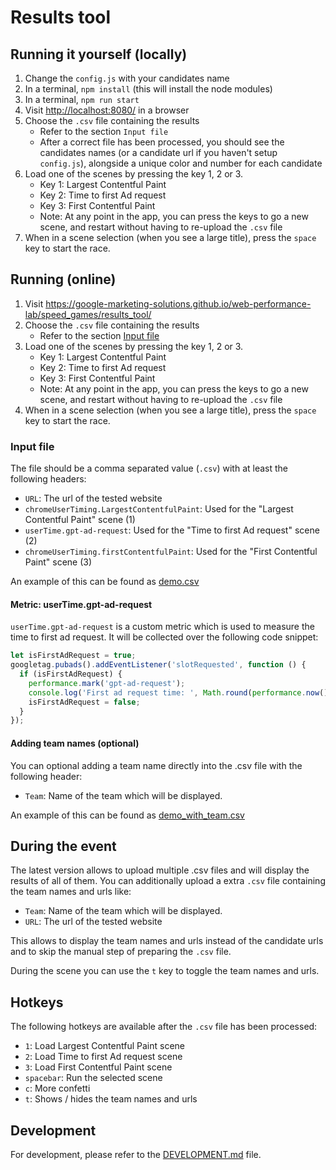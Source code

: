 # Results tool

## Running it yourself (locally)

1. Change the `config.js` with your candidates name
2. In a terminal, `npm install` (this will install the node modules)
3. In a terminal, `npm run start`
4. Visit <http://localhost:8080/> in a browser
5. Choose the `.csv` file containing the results
   - Refer to the section `Input file`
   - After a correct file has been processed, you should see the candidates names (or a candidate url if you haven't setup `config.js`), alongside a unique color and number for each candidate
6. Load one of the scenes by pressing the key 1, 2 or 3.
   - Key 1: Largest Contentful Paint
   - Key 2: Time to first Ad request
   - Key 3: First Contentful Paint
   - Note: At any point in the app, you can press the keys to go a new scene, and restart without having to re-upload the `.csv` file
7. When in a scene selection (when you see a large title), press the `space` key to start the race.

## Running (online)

1. Visit <https://google-marketing-solutions.github.io/web-performance-lab/speed_games/results_tool/>
2. Choose the `.csv` file containing the results
   - Refer to the section [Input file](#Input_file)
3. Load one of the scenes by pressing the key 1, 2 or 3.
   - Key 1: Largest Contentful Paint
   - Key 2: Time to first Ad request
   - Key 3: First Contentful Paint
   - Note: At any point in the app, you can press the keys to go a new scene, and restart without having to re-upload the `.csv` file
4. When in a scene selection (when you see a large title), press the `space` key to start the race.

### Input file

The file should be a comma separated value (`.csv`) with at least the following headers:

- `URL`: The url of the tested website
- `chromeUserTiming.LargestContentfulPaint`: Used for the "Largest Contentful Paint" scene (1)
- `userTime.gpt-ad-request`: Used for the "Time to first Ad request" scene (2)
- `chromeUserTiming.firstContentfulPaint`: Used for the "First Contentful Paint" scene (3)

An example of this can be found as [demo.csv](examples/demo_with_team.csv)

#### Metric: userTime.gpt-ad-request

`userTime.gpt-ad-request` is a custom metric which is used to measure the time to first ad request.
It will be collected over the following code snippet:

```js
let isFirstAdRequest = true;
googletag.pubads().addEventListener('slotRequested', function () {
  if (isFirstAdRequest) {
    performance.mark('gpt-ad-request');
    console.log('First ad request time: ', Math.round(performance.now()));
    isFirstAdRequest = false;
  }
});
```

#### Adding team names (optional)

You can optional adding a team name directly into the .csv file with the following header:

- `Team`: Name of the team which will be displayed.

An example of this can be found as [demo_with_team.csv](examples/demo_with_team.csv)

## During the event

The latest version allows to upload multiple .csv files and will display the results of all of them.
You can additionally upload a extra `.csv` file containing the team names and urls like:

- `Team`: Name of the team which will be displayed.
- `URL`: The url of the tested website

This allows to display the team names and urls instead of the candidate urls and to skip the manual step of preparing the `.csv` file.

During the scene you can use the `t` key to toggle the team names and urls.

## Hotkeys

The following hotkeys are available after the `.csv` file has been processed:

- `1`: Load Largest Contentful Paint scene
- `2`: Load Time to first Ad request scene
- `3`: Load First Contentful Paint scene
- `spacebar`: Run the selected scene
- `c`: More confetti
- `t`: Shows / hides the team names and urls

## Development

For development, please refer to the [DEVELOPMENT.md](DEVELOPMENT.md) file.
